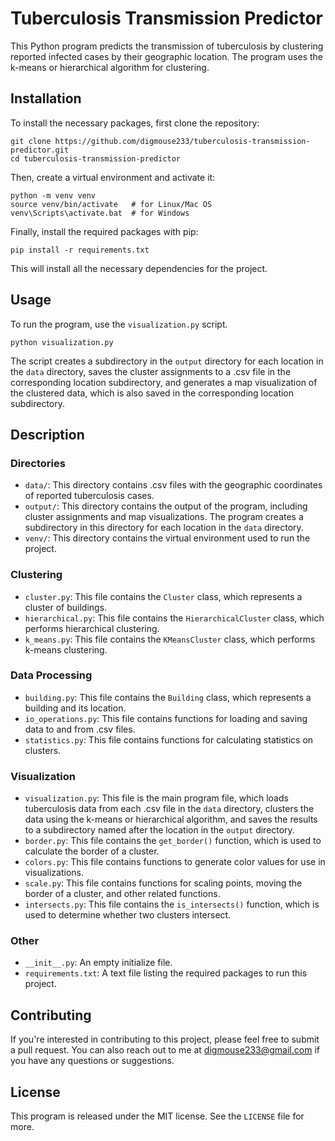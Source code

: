 # Tuberculosis Transmission Predictor

This Python program predicts the transmission of tuberculosis by clustering reported infected cases by their geographic location. The program uses the k-means or hierarchical algorithm for clustering.

## Installation

To install the necessary packages, first clone the repository:

```
git clone https://github.com/digmouse233/tuberculosis-transmission-predictor.git
cd tuberculosis-transmission-predictor
```

Then, create a virtual environment and activate it:

```
python -m venv venv
source venv/bin/activate   # for Linux/Mac OS
venv\Scripts\activate.bat  # for Windows
```

Finally, install the required packages with pip:

```
pip install -r requirements.txt
```

This will install all the necessary dependencies for the project.

## Usage

To run the program, use the `visualization.py` script.

```shell
python visualization.py
```

The script creates a subdirectory in the `output` directory for each location in the `data` directory, saves the cluster assignments to a .csv file in the corresponding location subdirectory, and generates a map visualization of the clustered data, which is also saved in the corresponding location subdirectory.

## Description

### Directories

- `data/`: This directory contains .csv files with the geographic coordinates of reported tuberculosis cases.
- `output/`: This directory contains the output of the program, including cluster assignments and map visualizations. The program creates a subdirectory in this directory for each location in the `data` directory.
- `venv/`: This directory contains the virtual environment used to run the project.

### Clustering

- `cluster.py`: This file contains the `Cluster` class, which represents a cluster of buildings.
- `hierarchical.py`: This file contains the `HierarchicalCluster` class, which performs hierarchical clustering.
- `k_means.py`: This file contains the `KMeansCluster` class, which performs k-means clustering.

### Data Processing

- `building.py`: This file contains the `Building` class, which represents a building and its location.
- `io_operations.py`: This file contains functions for loading and saving data to and from .csv files.
- `statistics.py`: This file contains functions for calculating statistics on clusters.

### Visualization

- `visualization.py`: This file is the main program file, which loads tuberculosis data from each .csv file in the `data` directory, clusters the data using the k-means or hierarchical algorithm, and saves the results to a subdirectory named after the location in the `output` directory.
- `border.py`: This file contains the `get_border()` function, which is used to calculate the border of a cluster.
- `colors.py`: This file contains functions to generate color values for use in visualizations.
- `scale.py`: This file contains functions for scaling points, moving the border of a cluster, and other related functions.
- `intersects.py`: This file contains the `is_intersects()` function, which is used to determine whether two clusters intersect.

### Other

- `__init__.py`: An empty initialize file.
- `requirements.txt`: A text file listing the required packages to run this project.

## Contributing

If you're interested in contributing to this project, please feel free to submit a pull request. You can also reach out to me at [digmouse233@gmail.com](mailto:digmouse233@gmail.com) if you have any questions or suggestions.

## License

This program is released under the MIT license. See the `LICENSE` file for more.
